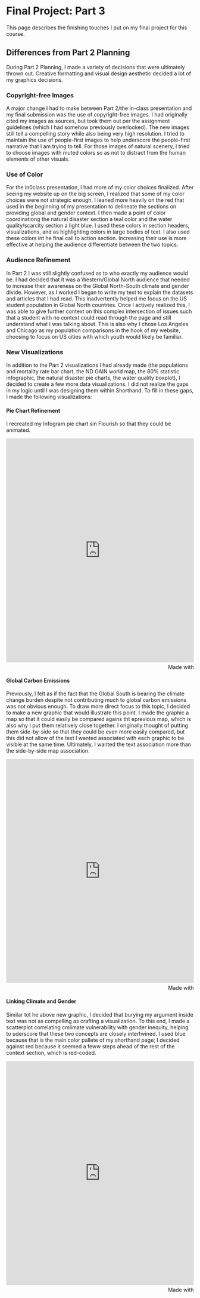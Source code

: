 # Final Project: Part 3

This page describes the finishing touches I put on my final project for this course.

## Differences from Part 2 Planning

During Part 2 Planning, I made a variety of decisions that were ultimately thrown out. Creative formatting and visual design aesthetic decided a lot of my graphics decisions.

### Copyright-free Images

A major change I had to make between Part 2/the in-class presentation and my final submission was the use of copyright-free images. I had originally cited my images as sources, but took them out per the assignment guidelines (which I had somehow previously overlooked). The new images still tell a compelling story while also being very high resolution. I tried to maintain the use of people-first images to help underscore the people-first narrative that I am trying to tell. For those images of natural scenery, I tried to choose images with muted colors so as not to distract from the human elements of other visuals.

### Use of Color

For the in0class presentation, I had more of my color choices finalized. After seeing my website up on the big screen, I realized that some of my color choices were not strategic enough. I leaned more heavily on the red that  used in the beginning of my presentation to delineate the sections on providing global and gender context. I then made a point of color coordinationg the natural disaster section a teal color and the water quality/scarcity section a light blue. I used these colors in section headers, visualizations, and as highlighting colors in large bodies of text. I also used these colors int he final call to action section. Increasing their use is more effective at helping the audience differentiate between the two topics.

### Audience Refinement

In Part 2 I was still slightly confused as to who exactly my audience would be. I had decided that it was a Western/Global North audience that needed to increase their awareness on the Global North-South climate and gender divide. However, as I worked I began to write my text to explain the datasets and articles that I had read. This inadvertently helped me focus on the US student population in Global North countries. Once I actively realized this, I was able to give further context on this complex intersection of issues such that a student with no context could read through the page and still understand what I was talking about. This is also why I chose Los Angeles and Chicago as my population comparisons in the hook of my website, choosing to focus on US cities with which youth would likely be familiar.

### New Visualizations

In addition to the Part 2 visualizations I had already made (the populations and mortality rate bar chart, the ND GAIN world map, the 80% statistic infographic, the natural disaster pie charts, the water quality boxplot), I decided to create a few more data visualizations. I did not realize the gaps in my logic until I was designing them within Shorthand. To fill in these gaps, I made the following visualizations:

#### Pie Chart Refinement
I recreated my Infogram pie chart sin Flourish so that they could be animated.

<iframe src='https://flo.uri.sh/visualisation/12879561/embed' title='Interactive or visual content' class='flourish-embed-iframe' frameborder='0' scrolling='no' style='width:100%;height:600px;' sandbox='allow-same-origin allow-forms allow-scripts allow-downloads allow-popups allow-popups-to-escape-sandbox allow-top-navigation-by-user-activation'></iframe><div style='width:100%!;margin-top:4px!important;text-align:right!important;'><a class='flourish-credit' href='https://public.flourish.studio/visualisation/12879561/?utm_source=embed&utm_campaign=visualisation/12879561' target='_top' style='text-decoration:none!important'><img alt='Made with Flourish' src='https://public.flourish.studio/resources/made_with_flourish.svg' style='width:105px!important;height:16px!important;border:none!important;margin:0!important;'> </a></div>

#### Global Carbon Emissions
Previously, I felt as if the fact that the Global South is bearing the climate change burden despite not contributing much to global carbon emissions was not obvious enough. To draw more direct focus to this topic, I decided to make a new graphic that would illustrate this point. I made the graphic a map so that it could easily be compared agains tht eprevious map, which is also why I put them relatively close together. I originally thought of putting them side-by-side so that they could be even more easily compared, but this did not allow of the text I wanted associated with each graphic to be visible at the same time. Ultimately, I wanted the text association more than the side-by-side map association.

<iframe src='https://flo.uri.sh/visualisation/12870357/embed' title='Interactive or visual content' class='flourish-embed-iframe' frameborder='0' scrolling='no' style='width:100%;height:600px;' sandbox='allow-same-origin allow-forms allow-scripts allow-downloads allow-popups allow-popups-to-escape-sandbox allow-top-navigation-by-user-activation'></iframe><div style='width:100%!;margin-top:4px!important;text-align:right!important;'><a class='flourish-credit' href='https://public.flourish.studio/visualisation/12870357/?utm_source=embed&utm_campaign=visualisation/12870357' target='_top' style='text-decoration:none!important'><img alt='Made with Flourish' src='https://public.flourish.studio/resources/made_with_flourish.svg' style='width:105px!important;height:16px!important;border:none!important;margin:0!important;'> </a></div>

#### Linking Climate and Gender

Similar tot he above new graphic, I decided that burying my argument inside text was not as compelling as crafting a visualization. To this end, I made a scatterplot correlating cmlimate vulnerability with gender inequity, helping to uderscore that these two concepts are closely intertwined. I used blue because that is the main color pallete of my shorthand page; I decided against red because it seemed a feww steps ahead of the rest of the context section, which is red-coded.

<iframe src='https://flo.uri.sh/visualisation/12878326/embed' title='Interactive or visual content' class='flourish-embed-iframe' frameborder='0' scrolling='no' style='width:100%;height:600px;' sandbox='allow-same-origin allow-forms allow-scripts allow-downloads allow-popups allow-popups-to-escape-sandbox allow-top-navigation-by-user-activation'></iframe><div style='width:100%!;margin-top:4px!important;text-align:right!important;'><a class='flourish-credit' href='https://public.flourish.studio/visualisation/12878326/?utm_source=embed&utm_campaign=visualisation/12878326' target='_top' style='text-decoration:none!important'><img alt='Made with Flourish' src='https://public.flourish.studio/resources/made_with_flourish.svg' style='width:105px!important;height:16px!important;border:none!important;margin:0!important;'> </a></div>
